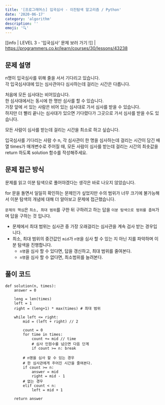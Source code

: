 ```yaml
---
title: '[프로그래머스] 입국심사 - 이진탐색 알고리즘 / Python'
date: '2020-06-17'
category: 'algorithm'
description: ''
emoji: '🔍'
---
```


[[info | LEVEL 3 - '입국심사' 문제 보러 가기 !]]
| https://programmers.co.kr/learn/courses/30/lessons/43238

## 문제 설명

n명이 입국심사를 위해 줄을 서서 기다리고 있습니다.  
각 입국심사대에 있는 심사관마다 심사하는데 걸리는 시간은 다릅니다.

처음에 모든 심사대는 비어있습니다.  
한 심사대에서는 동시에 한 명만 심사를 할 수 있습니다.  
가장 앞에 서 있는 사람은 비어 있는 심사대로 가서 심사를 받을 수 있습니다.  
하지만 더 빨리 끝나는 심사대가 있으면 기다렸다가 그곳으로 가서 심사를 받을 수도 있습니다.

모든 사람이 심사를 받는데 걸리는 시간을 최소로 하고 싶습니다.

입국심사를 기다리는 사람 수 n, 각 심사관이 한 명을 심사하는데 걸리는 시간이 담긴 배열 times가 매개변수로 주어질 때, 모든 사람이 심사를 받는데 걸리는 시간의 최솟값을 return 하도록 solution 함수를 작성해주세요.

## 문제 접근 방식

문제를 읽고 이분 탐색으로 풀어야겠다는 생각은 바로 나오지 않았습니다.

for 문을 돌면서 일일히 확인하는 문제인가 싶었지만 수의 범위가 너무 크기에 불가능해서 이분 탐색의 개념에 대해 더 알아보고 문제에 접근했습니다.

`문제의 핵심`은 `최소, 최대 범위`를 구한 뒤 구하려고 하는 답을 `이분 탐색으로 범위를 좁혀`가며 답을 구하는 것 입니다.

- 문제에서 최대 범위는 심사관 중 가장 오래걸리는 심사관을 계속 검사 받는 경우입니다.
- 최소, 최대 범위의 중간값인 `mid`가 `n명`을 심사 할 수 있는 지 아닌 지를 파악하며 이분 탐색을 진행합니다.
  - `n명`을 심사 할 수 있다면, 답을 갱신하고, 최대 범위를 줄여본다.
  - `n명`을 심사 할 수 없다면, 최소범위를 늘려본다.

## 풀이 코드

```python:title=Python
def solution(n, times):
    answer = 0

    leng = len(times)
    left = 1
    right = (leng+1) * max(times) # 최대 범위

    while left <= right:
        mid = (left + right) // 2

        count = 0
        for time in times:
            count += mid // time
            # 심사 인원수를 넘으면 다음 단계
            if count >= n: break

        # n명을 심사 할 수 있는 경우
        # 한 심사관에게 주어진 시간을 줄여본다.
        if count >= n:
            answer = mid
            right = mid - 1
        # 없는 경우
        elif count < n:
            left = mid + 1

    return answer
```
